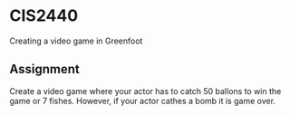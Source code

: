 # CIS2440
Creating a video game in Greenfoot

## Assignment
Create a video game where your actor has to catch 50 ballons to win the game or 7 fishes. 
However, if your actor cathes a bomb it is game over.

